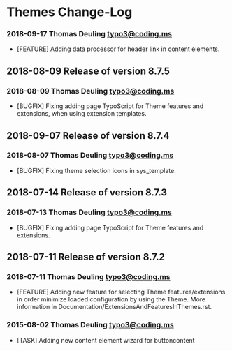 # Themes Change-Log



### 2018-09-17  Thomas Deuling  <typo3@coding.ms>

*   [FEATURE] Adding data processor for header link in content elements.



## 2018-08-09  Release of version 8.7.5

### 2018-08-09  Thomas Deuling  <typo3@coding.ms>

*   [BUGFIX] Fixing adding page TypoScript for Theme features and extensions, when using extension templates.


## 2018-09-07  Release of version 8.7.4

### 2018-08-07  Thomas Deuling  <typo3@coding.ms>

*   [BUGFIX] Fixing theme selection icons in sys_template.



## 2018-07-14  Release of version 8.7.3

### 2018-07-13  Thomas Deuling  <typo3@coding.ms>

*   [BUGFIX] Fixing adding page TypoScript for Theme features and extensions.



## 2018-07-11  Release of version 8.7.2

### 2018-07-11  Thomas Deuling  <typo3@coding.ms>

*   [FEATURE] Adding new feature for selecting Theme features/extensions in order minimize loaded configuration by using the Theme. More information in Documentation/ExtensionsAndFeaturesInThemes.rst.

### 2015-08-02  Thomas Deuling  <typo3@coding.ms>

*   [TASK] Adding new content element wizard for buttoncontent
